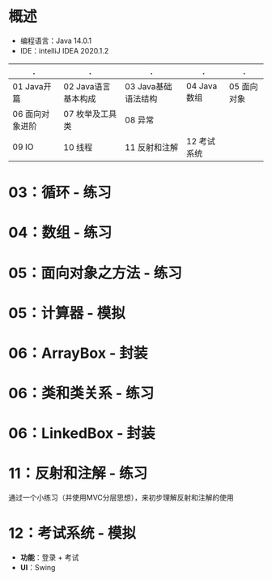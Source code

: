 # 概述

- 编程语言：Java 14.0.1
- IDE：intelliJ IDEA 2020.1.2

| .                | .                    | .                    | .            | .            |
| ---------------- | -------------------- | -------------------- | ------------ | ------------ |
| 01  Java开篇     | 02  Java语言基本构成 | 03  Java基础语法结构 | 04  Java数组 | 05  面向对象 |
| 06  面向对象进阶 | 07  枚举及工具类     | 08 异常              |              |              |
| 09  IO           | 10  线程             | 11  反射和注解       | 12  考试系统 |              |

# 03：循环 - 练习



# 04：数组 - 练习



# 05：面向对象之方法 - 练习



# 05：计算器 - 模拟



# 06：ArrayBox - 封装



# 06：类和类关系 - 练习



# 06：LinkedBox - 封装



# 11：反射和注解 - 练习

通过一个小练习（并使用MVC分层思想），来初步理解反射和注解的使用

# 12：考试系统 - 模拟

- **功能**：登录 + 考试
- **UI**：Swing

